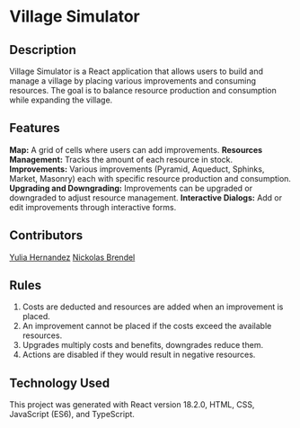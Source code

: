 # Village Simulator

## Description

Village Simulator is a React application that allows users to build and manage a village by placing various improvements and consuming resources. The goal is to balance resource production and consumption while expanding the village.

## Features

**Map:** A grid of cells where users can add improvements.
**Resources Management:** Tracks the amount of each resource in stock.
**Improvements:** Various improvements (Pyramid, Aqueduct, Sphinks, Market, Masonry) each with specific resource production and consumption.
**Upgrading and Downgrading:** Improvements can be upgraded or downgraded to adjust resource management.
**Interactive Dialogs:** Add or edit improvements through interactive forms.

## Contributors

<a href="https://github.com/Yulia182">Yulia Hernandez</a>
<a href="https://github.com/nbrendel27"> Nickolas Brendel</a>

## Rules

1. Costs are deducted and resources are added when an improvement is placed.
2. An improvement cannot be placed if the costs exceed the available resources.
3. Upgrades multiply costs and benefits, downgrades reduce them.
4. Actions are disabled if they would result in negative resources.

## Technology Used

This project was generated with React version 18.2.0, HTML, CSS, JavaScript (ES6), and TypeScript.
